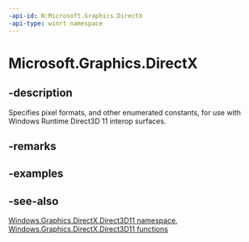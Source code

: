 ```yaml
---
-api-id: N:Microsoft.Graphics.DirectX
-api-type: winrt namespace
---
```


# Microsoft.Graphics.DirectX

## -description
Specifies pixel formats, and other enumerated constants, for use with Windows Runtime Direct3D 11 interop surfaces.

## -remarks

## -examples

## -see-also
[Windows.Graphics.DirectX.Direct3D11 namespace](/uwp/api/windows.graphics.directx.direct3d11), [Windows.Graphics.DirectX.Direct3D11 functions](../windows.graphics.directx.direct3d11/functions.md)

